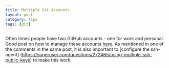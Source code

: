 ```yaml
---
title: Multiple Git Accounts
layout: post
category: Tips
tags: [git]
---
```

Often times people have two GitHub accounts - one for work and personal. Good post on how to manage these accounts [here](https://code.tutsplus.com/tutorials/quick-tip-how-to-work-with-github-and-multiple-accounts--net-22574).
As mentioned in one of the comments in the same post, it is also important to [configure the ssh-agent] (https://superuser.com/questions/272465/using-multiple-ssh-public-keys) to make this work.